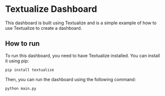 # Textualize Dashboard

This dashboard is built using Textualize and is a simple example of how to use Textualize to create a dashboard.

## How to run

To run this dashboard, you need to have Textualize installed. You can install it using pip:

```bash
pip install textualize
```

Then, you can run the dashboard using the following command:

```bash
python main.py
```

